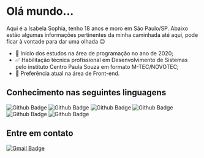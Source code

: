 # Olá mundo...
Aqui é a Isabela Sophia, tenho 18 anos e moro em São Paulo/SP.
Abaixo estão algumas informações pertinentes da minha caminhada até aqui, pode ficar à vontade para dar uma olhada 😉

- 🏫 Início dos estudos na área de programação no ano de 2020;
- ✅ Habilitação técnica profissional em Desenvolvimento de Sistemas pelo instituto Centro Paula Souza em formato M-TEC/NOVOTEC;
- 🎯 Preferência atual na área de Front-end.


## Conhecimento nas seguintes linguagens
![Github Badge](https://img.shields.io/badge/HTML5-E34F26?style=for-the-badge&logo=html5&logoColor=white)
![Github Badge](https://img.shields.io/badge/CSS3-1572B6?style=for-the-badge&logo=css3&logoColor=white)
![Github Badge](https://img.shields.io/badge/JavaScript-323330?style=for-the-badge&logo=javascript&logoColor=F7DF1E)
![Github Badge](https://img.shields.io/badge/PHP-777BB4?style=for-the-badge&logo=php&logoColor=white)
![Github Badge](https://img.shields.io/badge/Java-ED8B00?style=for-the-badge&logo=java&logoColor=white)
![Github Badge](https://img.shields.io/badge/React_Native-20232A?style=for-the-badge&logo=react&logoColor=61DAFB)

## Entre em contato
[![Gmail Badge](https://img.shields.io/badge/-GMAIL-c14438?style=flat-square&logo=Gmail&logoColor=white&link=mailto:belisa01cr@gmail.com)](mailto:belisa01cr@gmail.com)

